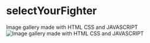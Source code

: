 # selectYourFighter
Image gallery made with HTML CSS and JAVASCRIPT
![Image gallery made with HTML CSS and JAVASCRIPT](https://github.com/devTam/selectYourFighter/blob/master/images/Select%20your%20fighter.gif)
